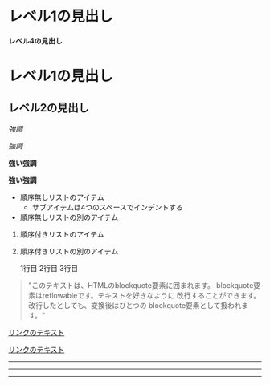 # レベル1の見出し
#### レベル4の見出し
レベル1の見出し
===============
レベル2の見出し
---------------
*強調*

_強調_

**強い強調**

__強い強調__

* 順序無しリストのアイテム
   * サブアイテムは4つのスペースでインデントする
* 順序無しリストの別のアイテム
1. 順序付きリストのアイテム
2. 順序付きリストの別のアイテム

     1行目
     2行目
     3行目

> "このテキストは、HTMLのblockquote要素に囲まれます。
blockquote要素はreflowableです。テキストを好きなように
改行することができます。改行したとしても、変換後はひとつの
blockquote要素として扱われます。"

[リンクのテキスト](リンクのアドレス "リンクのタイトル")

[リンクのテキスト][linkref]

[linkref]: リンクのアドレス "リンクのタイトル"

- - -

---------------------------------------

* * *
